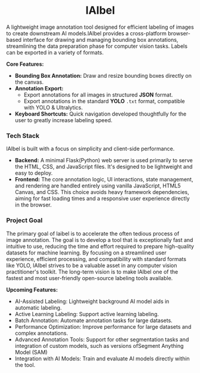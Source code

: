 <h1 style="text-align: center;"><strong>lAIbel</strong></h1>

A lightweight image annotation tool designed for efficient labeling of images to create downstream AI models.lAIbel provides a cross-platform browser-based interface for drawing and managing bounding box annotations, streamlining the data preparation phase for computer vision tasks. Labels can be exported in a variety of formats.

**Core Features:**

*   **Bounding Box Annotation:** Draw and resize bounding boxes directly on the canvas.
*   **Annotation Export:**
    *   Export annotations for all images in structured **JSON** format.
    *   Export annotations in the standard **YOLO** `.txt` format, compatible with YOLO & Ultralytics.
*   **Keyboard Shortcuts:** Quick navigation developed thoughtfully for the user to greatly increase labeling speed.

### Tech Stack

lAIbel is built with a focus on simplicity and client-side performance.
*   **Backend:** A minimal Flask(Python) web server is used primarily to serve the HTML, CSS, and JavaScript files. It's designed to be lightweight and easy to deploy.
*   **Frontend:** The core annotation logic, UI interactions, state management, and rendering are handled entirely using vanilla JavaScript, HTML5 Canvas, and CSS. This choice avoids heavy framework dependencies, aiming for fast loading times and a responsive user experience directly in the browser.

### Project Goal

The primary goal of laibel is to accelerate the often tedious process of image annotation. The goal is to develop a tool that is exceptionally fast and intuitive to use, reducing the time and effort required to prepare high-quality datasets for machine learning. By focusing on a streamlined user experience, efficient processing, and compatibility with standard formats like YOLO, lAIbel strives to be a valuable asset in any computer vision practitioner's toolkit. The long-term vision is to make lAIbel one of the fastest and most user-friendly open-source labeling tools available.

**Upcoming Features:**

*   AI-Assisted Labeling: Lightweight background AI model aids in automatic labeling.
*   Active Learning Labeling: Support active learning labeling.
*   Batch Annotation: Automate annotation tasks for large datasets.
*   Performance Optimization: Improve performance for large datasets and complex annotations.
*   Advanced Annotation Tools: Support for other segmentation tasks and integration of custom models, such as versions ofSegment Anything Model (SAM)
*   Integration with AI Models: Train and evaluate AI models directly within the tool.
